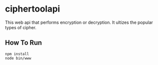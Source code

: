 # ciphertoolapi
This web api that performs encryption or decryption. It ultizes the popular types of cipher.

## How To Run
```
npm install
node bin/www
```
